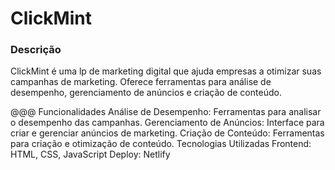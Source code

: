 <h1>ClickMint</h1>

### Descrição
ClickMint é uma lp de marketing digital que ajuda empresas a otimizar suas campanhas de marketing. Oferece ferramentas para análise de desempenho, gerenciamento de anúncios e criação de conteúdo.

@@@ Funcionalidades
Análise de Desempenho: Ferramentas para analisar o desempenho das campanhas.
Gerenciamento de Anúncios: Interface para criar e gerenciar anúncios de marketing.
Criação de Conteúdo: Ferramentas para criação e otimização de conteúdo.
Tecnologias Utilizadas
Frontend: HTML, CSS, JavaScript
Deploy: Netlify
